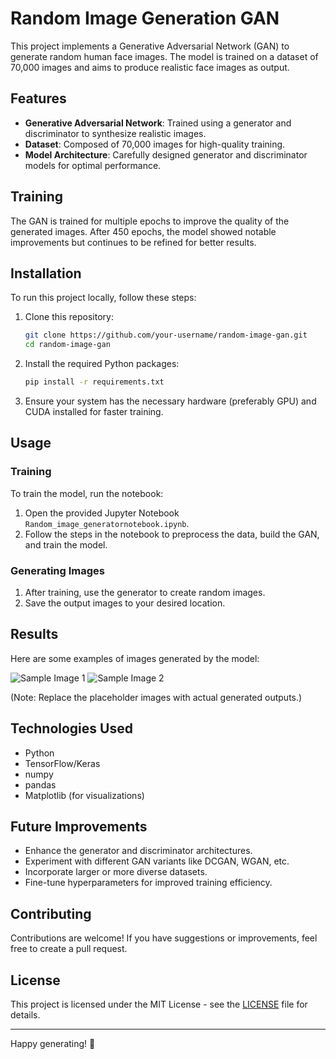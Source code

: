 
# Random Image Generation GAN

This project implements a Generative Adversarial Network (GAN) to generate random human face images. The model is trained on a dataset of 70,000 images and aims to produce realistic face images as output.

## Features
- **Generative Adversarial Network**: Trained using a generator and discriminator to synthesize realistic images.
- **Dataset**: Composed of 70,000 images for high-quality training.
- **Model Architecture**: Carefully designed generator and discriminator models for optimal performance.

## Training
The GAN is trained for multiple epochs to improve the quality of the generated images. After 450 epochs, the model showed notable improvements but continues to be refined for better results.

## Installation
To run this project locally, follow these steps:

1. Clone this repository:
   ```bash
   git clone https://github.com/your-username/random-image-gan.git
   cd random-image-gan
   ```

2. Install the required Python packages:
   ```bash
   pip install -r requirements.txt
   ```

3. Ensure your system has the necessary hardware (preferably GPU) and CUDA installed for faster training.

## Usage
### Training
To train the model, run the notebook:
1. Open the provided Jupyter Notebook `Random_image_generatornotebook.ipynb`.
2. Follow the steps in the notebook to preprocess the data, build the GAN, and train the model.

### Generating Images
1. After training, use the generator to create random images.
2. Save the output images to your desired location.

## Results
Here are some examples of images generated by the model:

![Sample Image 1](images/sample1.png)
![Sample Image 2](images/sample2.png)

(Note: Replace the placeholder images with actual generated outputs.)

## Technologies Used
- Python
- TensorFlow/Keras
- numpy
- pandas
- Matplotlib (for visualizations)

## Future Improvements
- Enhance the generator and discriminator architectures.
- Experiment with different GAN variants like DCGAN, WGAN, etc.
- Incorporate larger or more diverse datasets.
- Fine-tune hyperparameters for improved training efficiency.

## Contributing
Contributions are welcome! If you have suggestions or improvements, feel free to create a pull request.

## License
This project is licensed under the MIT License - see the [LICENSE](LICENSE) file for details.

---

Happy generating! 🎨
